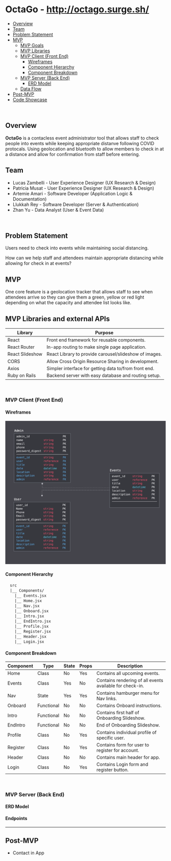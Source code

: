 # OctaGo - http://octago.surge.sh/

- [Overview](#Overview)
- [Team](#Team)
- [Problem Statement](#Problem-Statement)
- [MVP](#MVP)
	- [MVP Goals](#MVP-Goals)
	- [MVP Libraries](#MVP-Libraries)
	- [MVP Client (Front End)](#MVP-Client-Front-End)
		- [Wireframes](#Wireframes)
		- [Component Hierarchy](#Component-Hierarchy)
		- [Component Breakdown](#Component-Breakdown)
	- [MVP Server (Back End)](#MVP-Server-Back-End)
		- [ERD Model](#ERD-Model)
	- [Data Flow](#Data-Flow)
- [Post-MVP](#Post-MVP)
- [Code Showcase](#Code-Showcase)

<br>

## Overview

**OctaGo** is a contacless event administrator tool that allows staff to check people into events while keeping appropriate distanve following COVID protocals. Using geolocation and bluetooth to allow members to check in at a distance and allow for confirmation from staff before entering.
<br>

## Team

- Lucas Zambelli - User Experience Designer (UX Research & Design)
- Patricia Musat - User Experience Designer (UX Research & Design)
- Artemie Amari - Software Developer (Application Logic & Documentation)
- Llukkah Rey - Software Developer (Server & Authentication)
- Zhan Yu - Data Analyst (User & Event Data)

<br>

## Problem Statement 
Users need to check into events while maintaining social distancing.

How can we help staff and attendees maintain appropriate distancing while allowing for check in at events?
<br>

## MVP

One core feature is a geolocation tracker that allows staff to see when attendees arrive so they can give them a green, yellow or red light depending on what the capacity and attendee list looks like.
 
## MVP Libraries and external APIs
| Library | Purpose |
| ------------ | ------------ |
React | Front end framework for reusable components. |
React Router | In-app routing to make single page application.|
React Slideshow | React Library to provide carousel/slideshow of images.|
CORS | Allow Cross Origin Resource Sharing in development. |
Axios | Simpler interface for getting data to/from front end. |
Ruby on Rails | Backend server with easy database and routing setup. |
<br>

### MVP Client (Front End)

#### Wireframes

![Database Design](./docs/Databasedesign.png)

#### Component Hierarchy

      src
      |__ Components/
        |__ Events.jsx
        |__ Home.jsx
        |__ Nav.jsx
        |__ Onboard.jsx
        |__ Intro.jsx
        |__ EndIntro.jsx
        |__ Profile.jsx
        |__ Register.jsx
        |__ Header.jsx
        |__ Login.jsx
#### Component Breakdown
Component | Type | State | Props | Description
------------ | ------------- | ------------ | ------------- | ------------ |
Home | Class | No | Yes | Contains all upcoming events. |
Events | Class | Yes | No | Contains rendering of all events available for check-in. |
Nav | State | Yes | Yes | Contains hamburger menu for Nav links. |
Onboard | Functional | No | No | Contains Onboard instructions. |
Intro | Functional | No | No | Contains first half of Onboarding Slideshow. |
EndIntro | Functional | No | No | End of Onboarding Slideshow. |
Profile | Class | No | Yes | Contains individual profile of specific user. |
Register | Class | No | Yes | Contains form for user to register for account. |
Header | Class | No | No | Contains main header for app. |
Login | Class | No | Yes | Contains Login form and register button.  |
<br>

### MVP Server (Back End)

#### ERD Model

#### Endpoints

***

## Post-MVP

- Contact in App


